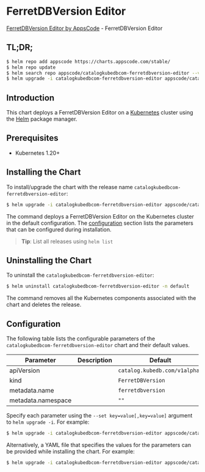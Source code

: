 # FerretDBVersion Editor

[FerretDBVersion Editor by AppsCode](https://appscode.com) - FerretDBVersion Editor

## TL;DR;

```bash
$ helm repo add appscode https://charts.appscode.com/stable/
$ helm repo update
$ helm search repo appscode/catalogkubedbcom-ferretdbversion-editor --version=v0.20.0
$ helm upgrade -i catalogkubedbcom-ferretdbversion-editor appscode/catalogkubedbcom-ferretdbversion-editor -n default --create-namespace --version=v0.20.0
```

## Introduction

This chart deploys a FerretDBVersion Editor on a [Kubernetes](http://kubernetes.io) cluster using the [Helm](https://helm.sh) package manager.

## Prerequisites

- Kubernetes 1.20+

## Installing the Chart

To install/upgrade the chart with the release name `catalogkubedbcom-ferretdbversion-editor`:

```bash
$ helm upgrade -i catalogkubedbcom-ferretdbversion-editor appscode/catalogkubedbcom-ferretdbversion-editor -n default --create-namespace --version=v0.20.0
```

The command deploys a FerretDBVersion Editor on the Kubernetes cluster in the default configuration. The [configuration](#configuration) section lists the parameters that can be configured during installation.

> **Tip**: List all releases using `helm list`

## Uninstalling the Chart

To uninstall the `catalogkubedbcom-ferretdbversion-editor`:

```bash
$ helm uninstall catalogkubedbcom-ferretdbversion-editor -n default
```

The command removes all the Kubernetes components associated with the chart and deletes the release.

## Configuration

The following table lists the configurable parameters of the `catalogkubedbcom-ferretdbversion-editor` chart and their default values.

|     Parameter      | Description |                 Default                  |
|--------------------|-------------|------------------------------------------|
| apiVersion         |             | <code>catalog.kubedb.com/v1alpha1</code> |
| kind               |             | <code>FerretDBVersion</code>             |
| metadata.name      |             | <code>ferretdbversion</code>             |
| metadata.namespace |             | <code>""</code>                          |


Specify each parameter using the `--set key=value[,key=value]` argument to `helm upgrade -i`. For example:

```bash
$ helm upgrade -i catalogkubedbcom-ferretdbversion-editor appscode/catalogkubedbcom-ferretdbversion-editor -n default --create-namespace --version=v0.20.0 --set apiVersion=catalog.kubedb.com/v1alpha1
```

Alternatively, a YAML file that specifies the values for the parameters can be provided while
installing the chart. For example:

```bash
$ helm upgrade -i catalogkubedbcom-ferretdbversion-editor appscode/catalogkubedbcom-ferretdbversion-editor -n default --create-namespace --version=v0.20.0 --values values.yaml
```
